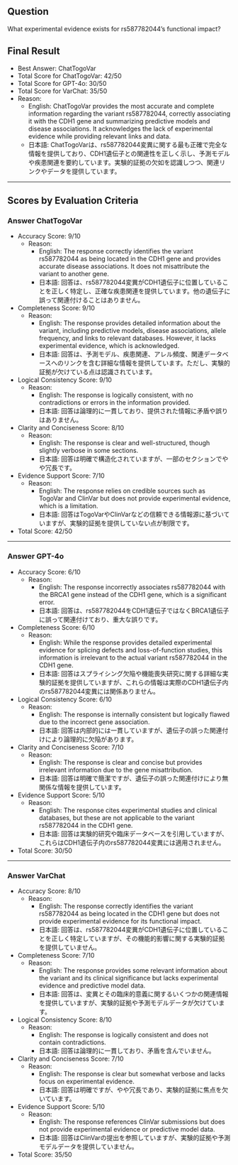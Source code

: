 ## Question

What experimental evidence exists for rs587782044’s functional impact?

## Final Result

- Best Answer: ChatTogoVar
- Total Score for ChatTogoVar: 42/50
- Total Score for GPT-4o: 30/50
- Total Score for VarChat: 35/50
- Reason:
  - English: ChatTogoVar provides the most accurate and complete information regarding the variant rs587782044, correctly associating it with the CDH1 gene and summarizing predictive models and disease associations. It acknowledges the lack of experimental evidence while providing relevant links and data.
  - 日本語: ChatTogoVarは、rs587782044変異に関する最も正確で完全な情報を提供しており、CDH1遺伝子との関連性を正しく示し、予測モデルや疾患関連を要約しています。実験的証拠の欠如を認識しつつ、関連リンクやデータを提供しています。

---

## Scores by Evaluation Criteria

### Answer ChatTogoVar
- Accuracy Score: 9/10
  - Reason: 
    - English: The response correctly identifies the variant rs587782044 as being located in the CDH1 gene and provides accurate disease associations. It does not misattribute the variant to another gene.
    - 日本語: 回答は、rs587782044変異がCDH1遺伝子に位置していることを正しく特定し、正確な疾患関連を提供しています。他の遺伝子に誤って関連付けることはありません。
- Completeness Score: 9/10
  - Reason: 
    - English: The response provides detailed information about the variant, including predictive models, disease associations, allele frequency, and links to relevant databases. However, it lacks experimental evidence, which is acknowledged.
    - 日本語: 回答は、予測モデル、疾患関連、アレル頻度、関連データベースへのリンクを含む詳細な情報を提供しています。ただし、実験的証拠が欠けている点は認識されています。
- Logical Consistency Score: 9/10
  - Reason: 
    - English: The response is logically consistent, with no contradictions or errors in the information provided.
    - 日本語: 回答は論理的に一貫しており、提供された情報に矛盾や誤りはありません。
- Clarity and Conciseness Score: 8/10
  - Reason: 
    - English: The response is clear and well-structured, though slightly verbose in some sections.
    - 日本語: 回答は明確で構造化されていますが、一部のセクションでやや冗長です。
- Evidence Support Score: 7/10
  - Reason: 
    - English: The response relies on credible sources such as TogoVar and ClinVar but does not provide experimental evidence, which is a limitation.
    - 日本語: 回答はTogoVarやClinVarなどの信頼できる情報源に基づいていますが、実験的証拠を提供していない点が制限です。
- Total Score: 42/50

---

### Answer GPT-4o
- Accuracy Score: 6/10
  - Reason: 
    - English: The response incorrectly associates rs587782044 with the BRCA1 gene instead of the CDH1 gene, which is a significant error.
    - 日本語: 回答は、rs587782044をCDH1遺伝子ではなくBRCA1遺伝子に誤って関連付けており、重大な誤りです。
- Completeness Score: 6/10
  - Reason: 
    - English: While the response provides detailed experimental evidence for splicing defects and loss-of-function studies, this information is irrelevant to the actual variant rs587782044 in the CDH1 gene.
    - 日本語: 回答はスプライシング欠陥や機能喪失研究に関する詳細な実験的証拠を提供していますが、これらの情報は実際のCDH1遺伝子内のrs587782044変異には関係ありません。
- Logical Consistency Score: 6/10
  - Reason: 
    - English: The response is internally consistent but logically flawed due to the incorrect gene association.
    - 日本語: 回答は内部的には一貫していますが、遺伝子の誤った関連付けにより論理的に欠陥があります。
- Clarity and Conciseness Score: 7/10
  - Reason: 
    - English: The response is clear and concise but provides irrelevant information due to the gene misattribution.
    - 日本語: 回答は明確で簡潔ですが、遺伝子の誤った関連付けにより無関係な情報を提供しています。
- Evidence Support Score: 5/10
  - Reason: 
    - English: The response cites experimental studies and clinical databases, but these are not applicable to the variant rs587782044 in the CDH1 gene.
    - 日本語: 回答は実験的研究や臨床データベースを引用していますが、これらはCDH1遺伝子内のrs587782044変異には適用されません。
- Total Score: 30/50

---

### Answer VarChat
- Accuracy Score: 8/10
  - Reason: 
    - English: The response correctly identifies the variant rs587782044 as being located in the CDH1 gene but does not provide experimental evidence for its functional impact.
    - 日本語: 回答は、rs587782044変異がCDH1遺伝子に位置していることを正しく特定していますが、その機能的影響に関する実験的証拠を提供していません。
- Completeness Score: 7/10
  - Reason: 
    - English: The response provides some relevant information about the variant and its clinical significance but lacks experimental evidence and predictive model data.
    - 日本語: 回答は、変異とその臨床的意義に関するいくつかの関連情報を提供していますが、実験的証拠や予測モデルデータが欠けています。
- Logical Consistency Score: 8/10
  - Reason: 
    - English: The response is logically consistent and does not contain contradictions.
    - 日本語: 回答は論理的に一貫しており、矛盾を含んでいません。
- Clarity and Conciseness Score: 7/10
  - Reason: 
    - English: The response is clear but somewhat verbose and lacks focus on experimental evidence.
    - 日本語: 回答は明確ですが、やや冗長であり、実験的証拠に焦点を欠いています。
- Evidence Support Score: 5/10
  - Reason: 
    - English: The response references ClinVar submissions but does not provide experimental evidence or predictive model data.
    - 日本語: 回答はClinVarの提出を参照していますが、実験的証拠や予測モデルデータを提供していません。
- Total Score: 35/50
